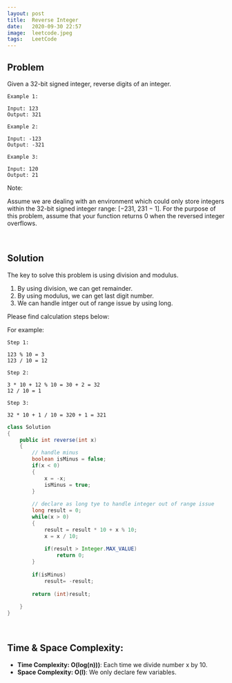 ```yaml
---
layout: post
title:  Reverse Integer
date:   2020-09-30 22:57
image:  leetcode.jpeg
tags:   LeetCode
---
```


## Problem

Given a 32-bit signed integer, reverse digits of an integer.

```
Example 1:

Input: 123
Output: 321

Example 2:

Input: -123
Output: -321

Example 3:

Input: 120
Output: 21
```

Note:

Assume we are dealing with an environment which could only store integers within the 32-bit signed integer range: [−231,  231 − 1]. For the purpose of this problem, assume that your function returns 0 when the reversed integer overflows.

<!-- Line breaks -->
<br />

## Solution

The key to solve this problem is using division and modulus.

1. By using division, we can get remainder.
2. By using modulus, we can get last digit number.
3. We can handle intger out of range issue by using long.

Please find calculation steps below:

For example:

```
Step 1: 

123 % 10 = 3
123 / 10 = 12

Step 2:

3 * 10 + 12 % 10 = 30 + 2 = 32
12 / 10 = 1

Step 3:

32 * 10 + 1 / 10 = 320 + 1 = 321
```

```java
class Solution 
{
    public int reverse(int x)
    {
        // handle minus
        boolean isMinus = false;
        if(x < 0)
        {
            x = -x;
            isMinus = true;
        }
        
        // declare as long tye to handle integer out of range issue
        long result = 0;
        while(x > 0)
        {
            result = result * 10 + x % 10;
            x = x / 10;
            
            if(result > Integer.MAX_VALUE)
                return 0;
        }
        
        if(isMinus)
            result= -result;
        
        return (int)result;
            
    }
}
```

<!-- Line breaks -->
<br />

## Time & Space Complexity:

* **Time Complexity: O(log(n)))**: Each time we divide number x by 10.
* **Space Complexity: O(l)**: We only declare few variables.

